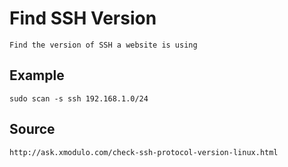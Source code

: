 # Find SSH Version

    Find the version of SSH a website is using
    
## Example

    sudo scan -s ssh 192.168.1.0/24
    
## Source

    http://ask.xmodulo.com/check-ssh-protocol-version-linux.html